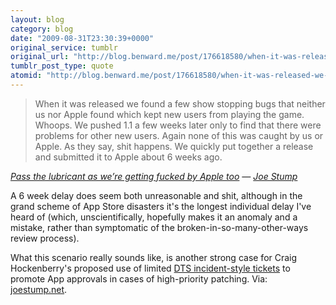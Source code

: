 ```yaml
---
layout: blog
category: blog
date: "2009-08-31T23:30:39+0000"
original_service: tumblr
original_url: "http://blog.benward.me/post/176618580/when-it-was-released-we-found-a-few-show-stopping"
tumblr_post_type: quote
atomid: "http://blog.benward.me/post/176618580/when-it-was-released-we-found-a-few-show-stopping"
---
```

> When it was released we found a few show stopping bugs that neither us nor Apple found which kept new users from playing the game. Whoops. We pushed 1.1 a few weeks later only to find that there were problems for other new users. Again none of this was caught by us or Apple. As they say, shit happens. We quickly put together a release and submitted it to Apple about 6 weeks ago.

<cite class='vcard'><a href="http://www.joestump.net/2009/08/pass-the-lubricant-as-were-getting-fucked-by-apple-too.html">Pass the lubricant as we’re getting fucked by Apple too</a> — <a rel='friend met' class='fn url' href="http://www.joestump.net/2009/08/pass-the-lubricant-as-were-getting-fucked-by-apple-too.html">Joe Stump</a></cite>

A 6 week delay does seem both unreasonable and shit, although in the grand scheme of App Store disasters it's the longest individual delay I've heard of (which, unscientifically, hopefully makes it an anomaly and a mistake, rather than symptomatic of the broken-in-so-many-other-ways review process).

What this scenario really sounds like, is another strong case for Craig Hockenberry's proposed use of limited [DTS incident-style tickets](http://furbo.org/2009/06/15/brain-farts/) to promote App approvals in cases of high-priority patching.
Via: [joestump.net](http://www.joestump.net/2009/08/pass-the-lubricant-as-were-getting-fucked-by-apple-too.html).